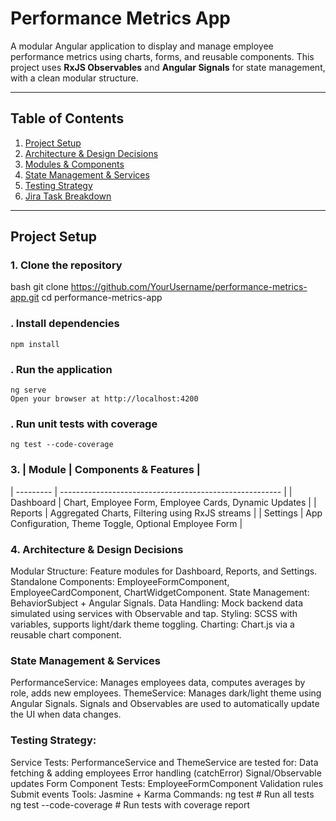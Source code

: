 # Performance Metrics App

A modular Angular application to display and manage employee performance metrics using charts, forms, and reusable components. This project uses **RxJS Observables** and **Angular Signals** for state management, with a clean modular structure.

---

## **Table of Contents**
1. [Project Setup](#project-setup)
2. [Architecture & Design Decisions](#architecture--design-decisions)
3. [Modules & Components](#modules--components)
4. [State Management & Services](#state-management--services)
5. [Testing Strategy](#testing-strategy)
6. [Jira Task Breakdown](#jira-task-breakdown)

---

## **Project Setup**

### 1. Clone the repository
bash
    git clone https://github.com/YourUsername/performance-metrics-app.git
    cd performance-metrics-app

### . Install dependencies
    npm install
### . Run the application
    ng serve
    Open your browser at http://localhost:4200

### . Run unit tests with coverage
    ng test --code-coverage

### 3. | Module    | Components & Features                                   |
| --------- | ------------------------------------------------------- |
| Dashboard | Chart, Employee Form, Employee Cards, Dynamic Updates   |
| Reports   | Aggregated Charts, Filtering using RxJS streams         |
| Settings  | App Configuration, Theme Toggle, Optional Employee Form |


### 4. Architecture & Design Decisions

Modular Structure: Feature modules for Dashboard, Reports, and Settings.
Standalone Components: EmployeeFormComponent, EmployeeCardComponent, ChartWidgetComponent.
State Management: BehaviorSubject + Angular Signals.
Data Handling: Mock backend data simulated using services with Observable and tap.
Styling: SCSS with variables, supports light/dark theme toggling.
Charting: Chart.js via a reusable chart component.

### State Management & Services

PerformanceService: Manages employees data, computes averages by role, adds new employees.
ThemeService: Manages dark/light theme using Angular Signals.
Signals and Observables are used to automatically update the UI when data changes.

### Testing Strategy:
Service Tests: PerformanceService and ThemeService are tested for:
Data fetching & adding employees
Error handling (catchError)
Signal/Observable updates
Form Component Tests: EmployeeFormComponent
Validation rules
Submit events
Tools: Jasmine + Karma
Commands:
ng test  # Run all tests
ng test --code-coverage  # Run tests with coverage report